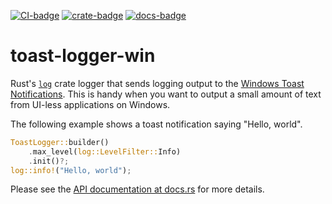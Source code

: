 [![CI-badge]][CI]
[![crate-badge]][crate]
[![docs-badge]][docs]

[CI-badge]: https://github.com/kojiishi/toast-logger-win/actions/workflows/rust-ci.yml/badge.svg
[CI]: https://github.com/kojiishi/toast-logger-win/actions/workflows/rust-ci.yml
[crate-badge]: https://img.shields.io/crates/v/toast-logger-win.svg
[crate]: https://crates.io/crates/toast-logger-win
[docs-badge]: https://docs.rs/toast-logger-win/badge.svg
[docs]: https://docs.rs/toast-logger-win/

# toast-logger-win

Rust's [`log`] crate logger that sends logging output
to the [Windows Toast Notifications].
This is handy when you want to output a small amount of text
from UI-less applications on Windows.

The following example shows a toast notification saying "Hello, world".
```rust
ToastLogger::builder()
    .max_level(log::LevelFilter::Info)
    .init()?;
log::info!("Hello, world");
```

Please see the [API documentation at docs.rs][docs] for more details.

[`log`]: https://crates.io/crates/log
[Windows Toast Notifications]: https://learn.microsoft.com/windows/apps/design/shell/tiles-and-notifications/toast-notifications-overview
